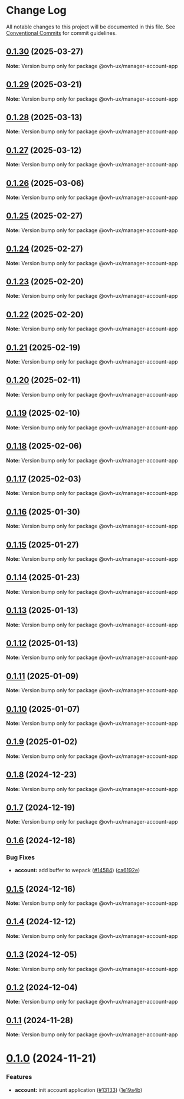 # Change Log

All notable changes to this project will be documented in this file.
See [Conventional Commits](https://conventionalcommits.org) for commit guidelines.

## [0.1.30](https://github.com/ovh/manager/compare/@ovh-ux/manager-account-app@0.1.29...@ovh-ux/manager-account-app@0.1.30) (2025-03-27)

**Note:** Version bump only for package @ovh-ux/manager-account-app





## [0.1.29](https://github.com/ovh/manager/compare/@ovh-ux/manager-account-app@0.1.28...@ovh-ux/manager-account-app@0.1.29) (2025-03-21)

**Note:** Version bump only for package @ovh-ux/manager-account-app





## [0.1.28](https://github.com/ovh/manager/compare/@ovh-ux/manager-account-app@0.1.27...@ovh-ux/manager-account-app@0.1.28) (2025-03-13)

**Note:** Version bump only for package @ovh-ux/manager-account-app





## [0.1.27](https://github.com/ovh/manager/compare/@ovh-ux/manager-account-app@0.1.26...@ovh-ux/manager-account-app@0.1.27) (2025-03-12)

**Note:** Version bump only for package @ovh-ux/manager-account-app





## [0.1.26](https://github.com/ovh/manager/compare/@ovh-ux/manager-account-app@0.1.25...@ovh-ux/manager-account-app@0.1.26) (2025-03-06)

**Note:** Version bump only for package @ovh-ux/manager-account-app





## [0.1.25](https://github.com/ovh/manager/compare/@ovh-ux/manager-account-app@0.1.24...@ovh-ux/manager-account-app@0.1.25) (2025-02-27)

**Note:** Version bump only for package @ovh-ux/manager-account-app





## [0.1.24](https://github.com/ovh/manager/compare/@ovh-ux/manager-account-app@0.1.23...@ovh-ux/manager-account-app@0.1.24) (2025-02-27)

**Note:** Version bump only for package @ovh-ux/manager-account-app





## [0.1.23](https://github.com/ovh/manager/compare/@ovh-ux/manager-account-app@0.1.22...@ovh-ux/manager-account-app@0.1.23) (2025-02-20)

**Note:** Version bump only for package @ovh-ux/manager-account-app





## [0.1.22](https://github.com/ovh/manager/compare/@ovh-ux/manager-account-app@0.1.21...@ovh-ux/manager-account-app@0.1.22) (2025-02-20)

**Note:** Version bump only for package @ovh-ux/manager-account-app





## [0.1.21](https://github.com/ovh/manager/compare/@ovh-ux/manager-account-app@0.1.20...@ovh-ux/manager-account-app@0.1.21) (2025-02-19)

**Note:** Version bump only for package @ovh-ux/manager-account-app





## [0.1.20](https://github.com/ovh/manager/compare/@ovh-ux/manager-account-app@0.1.19...@ovh-ux/manager-account-app@0.1.20) (2025-02-11)

**Note:** Version bump only for package @ovh-ux/manager-account-app





## [0.1.19](https://github.com/ovh/manager/compare/@ovh-ux/manager-account-app@0.1.18...@ovh-ux/manager-account-app@0.1.19) (2025-02-10)

**Note:** Version bump only for package @ovh-ux/manager-account-app





## [0.1.18](https://github.com/ovh/manager/compare/@ovh-ux/manager-account-app@0.1.17...@ovh-ux/manager-account-app@0.1.18) (2025-02-06)

**Note:** Version bump only for package @ovh-ux/manager-account-app





## [0.1.17](https://github.com/ovh/manager/compare/@ovh-ux/manager-account-app@0.1.16...@ovh-ux/manager-account-app@0.1.17) (2025-02-03)

**Note:** Version bump only for package @ovh-ux/manager-account-app





## [0.1.16](https://github.com/ovh/manager/compare/@ovh-ux/manager-account-app@0.1.15...@ovh-ux/manager-account-app@0.1.16) (2025-01-30)

**Note:** Version bump only for package @ovh-ux/manager-account-app





## [0.1.15](https://github.com/ovh/manager/compare/@ovh-ux/manager-account-app@0.1.14...@ovh-ux/manager-account-app@0.1.15) (2025-01-27)

**Note:** Version bump only for package @ovh-ux/manager-account-app





## [0.1.14](https://github.com/ovh/manager/compare/@ovh-ux/manager-account-app@0.1.13...@ovh-ux/manager-account-app@0.1.14) (2025-01-23)

**Note:** Version bump only for package @ovh-ux/manager-account-app





## [0.1.13](https://github.com/ovh/manager/compare/@ovh-ux/manager-account-app@0.1.12...@ovh-ux/manager-account-app@0.1.13) (2025-01-13)

**Note:** Version bump only for package @ovh-ux/manager-account-app





## [0.1.12](https://github.com/ovh/manager/compare/@ovh-ux/manager-account-app@0.1.11...@ovh-ux/manager-account-app@0.1.12) (2025-01-13)

**Note:** Version bump only for package @ovh-ux/manager-account-app





## [0.1.11](https://github.com/ovh/manager/compare/@ovh-ux/manager-account-app@0.1.10...@ovh-ux/manager-account-app@0.1.11) (2025-01-09)

**Note:** Version bump only for package @ovh-ux/manager-account-app





## [0.1.10](https://github.com/ovh/manager/compare/@ovh-ux/manager-account-app@0.1.9...@ovh-ux/manager-account-app@0.1.10) (2025-01-07)

**Note:** Version bump only for package @ovh-ux/manager-account-app





## [0.1.9](https://github.com/ovh/manager/compare/@ovh-ux/manager-account-app@0.1.8...@ovh-ux/manager-account-app@0.1.9) (2025-01-02)

**Note:** Version bump only for package @ovh-ux/manager-account-app





## [0.1.8](https://github.com/ovh/manager/compare/@ovh-ux/manager-account-app@0.1.7...@ovh-ux/manager-account-app@0.1.8) (2024-12-23)

**Note:** Version bump only for package @ovh-ux/manager-account-app





## [0.1.7](https://github.com/ovh/manager/compare/@ovh-ux/manager-account-app@0.1.6...@ovh-ux/manager-account-app@0.1.7) (2024-12-19)

**Note:** Version bump only for package @ovh-ux/manager-account-app





## [0.1.6](https://github.com/ovh/manager/compare/@ovh-ux/manager-account-app@0.1.5...@ovh-ux/manager-account-app@0.1.6) (2024-12-18)


### Bug Fixes

* **account:** add buffer to wepack ([#14584](https://github.com/ovh/manager/issues/14584)) ([ca6192e](https://github.com/ovh/manager/commit/ca6192e1bdf48e71f004a0576966d2c3dfb42ab8))





## [0.1.5](https://github.com/ovh/manager/compare/@ovh-ux/manager-account-app@0.1.4...@ovh-ux/manager-account-app@0.1.5) (2024-12-16)

**Note:** Version bump only for package @ovh-ux/manager-account-app





## [0.1.4](https://github.com/ovh/manager/compare/@ovh-ux/manager-account-app@0.1.3...@ovh-ux/manager-account-app@0.1.4) (2024-12-12)

**Note:** Version bump only for package @ovh-ux/manager-account-app





## [0.1.3](https://github.com/ovh/manager/compare/@ovh-ux/manager-account-app@0.1.2...@ovh-ux/manager-account-app@0.1.3) (2024-12-05)

**Note:** Version bump only for package @ovh-ux/manager-account-app





## [0.1.2](https://github.com/ovh/manager/compare/@ovh-ux/manager-account-app@0.1.1...@ovh-ux/manager-account-app@0.1.2) (2024-12-04)

**Note:** Version bump only for package @ovh-ux/manager-account-app





## [0.1.1](https://github.com/ovh/manager/compare/@ovh-ux/manager-account-app@0.1.0...@ovh-ux/manager-account-app@0.1.1) (2024-11-28)

**Note:** Version bump only for package @ovh-ux/manager-account-app





# [0.1.0](https://github.com/ovh/manager/compare/@ovh-ux/manager-account-app@0.0.0...@ovh-ux/manager-account-app@0.1.0) (2024-11-21)


### Features

* **account:** init account application ([#13133](https://github.com/ovh/manager/issues/13133)) ([1e19a4b](https://github.com/ovh/manager/commit/1e19a4b8a88b030b4821746fa03324ae765f37cf))
